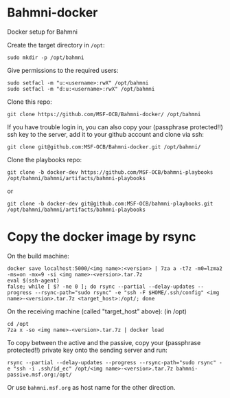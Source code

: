 # Bahmni-docker
Docker setup for Bahmni

Create the target directory in `/opt`:
```
sudo mkdir -p /opt/bahmni
```

Give permissions to the required users:
```
sudo setfacl -m "u:<username>:rwX" /opt/bahmni
sudo setfacl -m "d:u:<username>:rwX" /opt/bahmni
```

Clone this repo:
```
git clone https://github.com/MSF-OCB/Bahmni-docker/ /opt/bahmni
```

If you have trouble login in, you can also copy your (passphrase protected!!) ssh key to the server, add it to your github account and clone via ssh:
```
git clone git@github.com:MSF-OCB/Bahmni-docker.git /opt/bahmni/
```

Clone the playbooks repo:
```
git clone -b docker-dev https://github.com/MSF-OCB/bahmni-playbooks /opt/bahmni/bahmni/artifacts/bahmni-playbooks
```
or
```
git clone -b docker-dev git@github.com:MSF-OCB/bahmni-playbooks.git /opt/bahmni/bahmni/artifacts/bahmni-playbooks
```

# Copy the docker image by rsync

On the build machine:
```
docker save localhost:5000/<img name>:<version> | 7za a -t7z -m0=lzma2 -ms=on -mx=9 -si <img name>-<version>.tar.7z
eval $(ssh-agent)
false; while [ $? -ne 0 ]; do rsync --partial --delay-updates --progress --rsync-path="sudo rsync" -e "ssh -F $HOME/.ssh/config" <img name>-<version>.tar.7z <target_host>:/opt/; done
```

On the receiving machine (called "target_host" above): (in /opt)
```
cd /opt
7za x -so <img name>-<version>.tar.7z | docker load
```

To copy between the active and the passive, copy your (passphrase protected!!) private key onto the sending server and run:
```
rsync --partial --delay-updates --progress --rsync-path="sudo rsync" -e "ssh -i .ssh/id_ec" /opt/<img name>-<version>.tar.7z bahmni-passive.msf.org:/opt/
```
Or use `bahmni.msf.org` as host name for the other direction.
